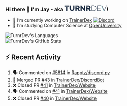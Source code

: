 ### Hi there 👋 I'm Jay - aka <img src="https://raw.githubusercontent.com/TurnrDev/TurnrDev/master/Logo/SVG/TurnrDev_Logo_Dark%20Blue%20%26%20Teal.svg" alt="TurnrDev" height="17.5px">!

- 🔭 I’m currently working on [TrainerDex](https://www.github.com/TrainerDex) [![Discord](https://discordapp.com/api/v6/guilds/364313717720219651/widget.png?style=shield)](http://discord.trainerdex.co.uk/)
- 🤔 I’m studying Computer Science at [OpenUniversity](http://www.open.ac.uk/courses/computing-it/degrees/bsc-computing-it-software-q62-soft)

![TurnrDev's Languages](https://github-readme-stats.vercel.app/api/top-langs/?username=TurnrDev&layout=compact&hide_border=true&title_color=1fa6aa&text_color=233247)
<br>
![TurnrDev's GitHub Stats](https://github-readme-stats.vercel.app/api?username=TurnrDev&show_icons=true&hide_border=true&count_private=true&include_all_commits=true&icon_color=1fa6aa&title_color=1fa6aa&text_color=233247)
<br>

## :zap: Recent Activity

<!--START_SECTION:activity-->
1. 🗣 Commented on [#5814](https://github.com//Rapptz/discord.py/issues/5814) in [Rapptz/discord.py](https://github.com//Rapptz/discord.py)
2. 🎉 Merged PR [#43](https://github.com//TrainerDex/DiscordBot/pull/43) in [TrainerDex/DiscordBot](https://github.com//TrainerDex/DiscordBot)
3. ❌ Closed PR [#41](https://github.com//TrainerDex/Website/pull/41) in [TrainerDex/Website](https://github.com//TrainerDex/Website)
4. 🗣 Commented on [#41](https://github.com//TrainerDex/Website/issues/41) in [TrainerDex/Website](https://github.com//TrainerDex/Website)
5. ❌ Closed PR [#40](https://github.com//TrainerDex/Website/pull/40) in [TrainerDex/Website](https://github.com//TrainerDex/Website)
<!--END_SECTION:activity-->

